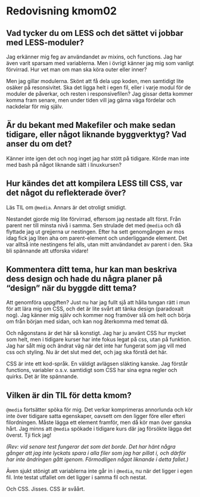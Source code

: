 ---
---
Redovisning kmom02
=========================

Vad tycker du om LESS och det sättet vi jobbar med LESS-moduler?
-------------------------
Jag erkänner mig feg av användandet av mixins, och functions.
Jag har även varit sparsam med variablerna. Men i övrigt känner jag mig som vanligt förvirrad. Hur vet man om man ska köra outer eller inner?

Men jag gillar modulerna. Skönt att få dela upp koden, men samtidigt lite osäker på resonsivitet. Ska det ligga helt i egen fil, eller i varje modul för de moduler de påverkar, och resten i responsivefilen? Jag gissar detta kommer komma fram senare, men under tiden vill jag gärna väga fördelar och nackdelar för mig själv.

Är du bekant med Makefiler och make sedan tidigare, eller något liknande byggverktyg? Vad anser du om det?
-------------------------
Känner inte igen det och nog inget jag har stött på tidigare. Körde man inte med bash på något liknande sätt i linuxkursen?

Hur kändes det att kompilera LESS till CSS, var det något du reflekterade över?
-------------------------
Läs TIL om `@media`.
Annars är det otroligt smidigt.

Nestandet gjorde mig lite förvirrad, eftersom jag nestade allt först. Från parent ner till minsta nivå i samma. Sen strulade det med `@media` och då flyttade jag ut grejjerna ur nestingen. Efter ha sett genomgången av mos idag fick jag liten aha om parent-element och underliggande element. Det var alltså inte nestingens fel alls, utan mitt användandet av parent i den. Ska bli spännande att utforska vidare!

Kommentera ditt tema, hur kan man beskriva dess design och hade du några planer på “design” när du byggde ditt tema?
-------------------------
Att genomföra uppgiften? Just nu har jag fullt sjå att hålla tungan rätt i mun för att lära mig om CSS, och det är lite svårt att tänka design (paradoxalt nog).
Jag känner mig själv och kommer nog framöver slå om helt och börja om från början med sidan, och kan nog återkomma med temat då.

Och någonstans är det här så konstigt. Jag har ju använt CSS hur mycket som helt, men i tidigare kurser har inte fokus legat på css, utan på funktion. Jag har sålt mig och ändrat väg när det inte har fungerat som jag vill med css och styling. Nu är det slut med det, och jag ska förstå det här.

CSS är inte ett kod-språk. En väldigt avlägsen släkting kanske. Jag förstår functions, variabler o.s.v. samtidigt som CSS har sina egna regler och quirks. Det är lite spännande.

Vilken är din TIL för detta kmom?
-------------------------
`@media` fortsätter spöka för mig. Det verkar komprimeras annorlunda och kör inte över tidigare satta egenskaper, oavsett om den ligger före eller efteri filordningen. Måste lägga ett element framför, men då kör man över ganska hårt. Jag minns att `@media` spökade i tidigare kurs där jag försökte lägga det överst. Tji fick jag!

_(Rev: vid senare test fungerar det som det borde. Det har hänt några gånger att jag inte lyckats spara i alla filer som jag har pillat i, och därför har inte ändringen gått igenom. Förmodligen något liknande i detta fallet.)_

Även sjukt stönigt att variablerna inte går in i `@media`, nu när det ligger i egen fil. Inte testat utfallet om det ligger i samma fil och nestat.

Och CSS. Jisses. CSS är svåårt.
